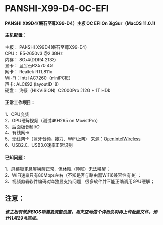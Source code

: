 # PANSHI-X99-D4-OC-EFI
#### PANSHI X99D4(磐石至尊X99-D4）主板 OC EFI On BigSur（MacOS 11.0.1)<br>
 
 #### 主机配置：
 主板： PANSHI X99D4(磐石至尊X99-D4）<br>
 CPU：  E5-2650v3 @2.3GHz<br>
 内存： 8Gx4(DDR4 2133） <br>
 显卡： 蓝宝石RX570 4G   <br>
 网卡： Realtek RTL811x  <br>
 Wi-Fi：Intel AC7260（miniPCIE） <br>
 声卡:  ALC892 (layoutID 18)  <br>
 硬盘： 海康（HIKVISION）C2000Pro 512G + 1T HDD  <br>
 
 #### 正常工作项目：
 1、CPU变频 <br>
 2、GPU硬解视频（测试4KH265 on MovistPro）<br>
 3、后面板音频I/O <br>
 4、有线网卡 <br>
 5、无线网卡（蓝牙音频、接力、WiFi上网） 来源：[OpenIntelWireless](https://github.com/OpenIntelWireless)<br>
 6、USB2.0、USB3.0速率正常识别 <br>
 
 #### 已知问题：
 1、屏幕锁定息屏唤醒正常，但休眠（睡眠）无法唤醒；<br>
 2、WiFi速率只有80Mbps左右（不知是否与路由器WiFi6兼容性有关）；<br>
 3、视频剪辑软件编码对单独显支持问题，很多软件并不能正确调用GPU硬解；<br>
 
 ## 注意：
 ##### 该主板有较多BIOS项需要调整设置，周末空闲做个详细说明再上传配置文件，预计11月29号完成。
